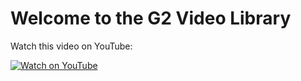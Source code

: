 # Welcome to the G2 Video Library 

Watch this video on YouTube:

[![Watch on YouTube](https://img.youtube.com/vi/m6HHDdUdnHY/0.jpg)](https://www.youtube.com/watch?v=m6HHDdUdnHY)